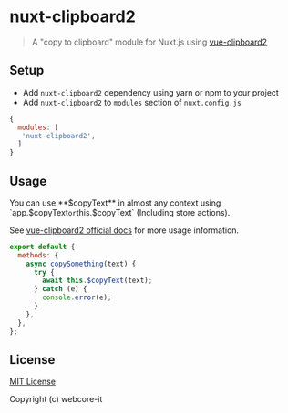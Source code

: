 # nuxt-clipboard2

> A "copy to clipboard" module for Nuxt.js using [vue-clipboard2](https://github.com/Inndy/vue-clipboard2)

## Setup
- Add `nuxt-clipboard2` dependency using yarn or npm to your project
- Add `nuxt-clipboard2` to `modules` section of `nuxt.config.js`

```js
{
  modules: [
   'nuxt-clipboard2',
  ]
}
```

## Usage
You can use **$copyText** in almost any context using `app.$copyText` or `this.$copyText` (Including store actions).

See [vue-clipboard2 official docs](https://github.com/Inndy/vue-clipboard2) for more usage information.

```js
export default {
  methods: {
    async copySomething(text) {
      try {
        await this.$copyText(text);
      } catch (e) {
        console.error(e);
      }
    },
  },
};
```

## License

[MIT License](./LICENSE)

Copyright (c) webcore-it
